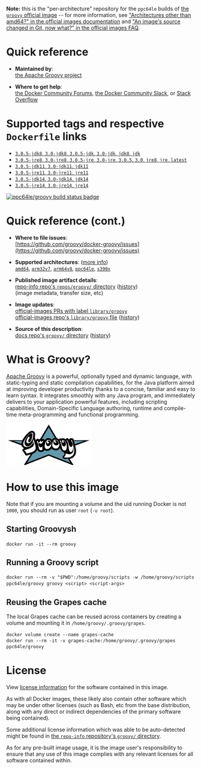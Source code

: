 <!--

********************************************************************************

WARNING:

    DO NOT EDIT "groovy/README.md"

    IT IS AUTO-GENERATED

    (from the other files in "groovy/" combined with a set of templates)

********************************************************************************

-->

**Note:** this is the "per-architecture" repository for the `ppc64le` builds of [the `groovy` official image](https://hub.docker.com/_/groovy) -- for more information, see ["Architectures other than amd64?" in the official images documentation](https://github.com/docker-library/official-images#architectures-other-than-amd64) and ["An image's source changed in Git, now what?" in the official images FAQ](https://github.com/docker-library/faq#an-images-source-changed-in-git-now-what).

# Quick reference

-	**Maintained by**:  
	[the Apache Groovy project](https://github.com/groovy/docker-groovy)

-	**Where to get help**:  
	[the Docker Community Forums](https://forums.docker.com/), [the Docker Community Slack](https://dockr.ly/slack), or [Stack Overflow](https://stackoverflow.com/search?tab=newest&q=docker)

# Supported tags and respective `Dockerfile` links

-	[`3.0.5-jdk8`, `3.0-jdk8`, `3.0.5-jdk`, `3.0-jdk`, `jdk8`, `jdk`](https://github.com/groovy/docker-groovy/blob/0913d539587a11ece93ef09f68356b7bf2607e1b/jdk8/Dockerfile)
-	[`3.0.5-jre8`, `3.0-jre8`, `3.0.5-jre`, `3.0-jre`, `3.0.5`, `3.0`, `jre8`, `jre`, `latest`](https://github.com/groovy/docker-groovy/blob/0913d539587a11ece93ef09f68356b7bf2607e1b/jre8/Dockerfile)
-	[`3.0.5-jdk11`, `3.0-jdk11`, `jdk11`](https://github.com/groovy/docker-groovy/blob/0913d539587a11ece93ef09f68356b7bf2607e1b/jdk11/Dockerfile)
-	[`3.0.5-jre11`, `3.0-jre11`, `jre11`](https://github.com/groovy/docker-groovy/blob/0913d539587a11ece93ef09f68356b7bf2607e1b/jre11/Dockerfile)
-	[`3.0.5-jdk14`, `3.0-jdk14`, `jdk14`](https://github.com/groovy/docker-groovy/blob/0913d539587a11ece93ef09f68356b7bf2607e1b/jdk14/Dockerfile)
-	[`3.0.5-jre14`, `3.0-jre14`, `jre14`](https://github.com/groovy/docker-groovy/blob/0913d539587a11ece93ef09f68356b7bf2607e1b/jre14/Dockerfile)

[![ppc64le/groovy build status badge](https://img.shields.io/jenkins/s/https/doi-janky.infosiftr.net/job/multiarch/job/ppc64le/job/groovy.svg?label=ppc64le/groovy%20%20build%20job)](https://doi-janky.infosiftr.net/job/multiarch/job/ppc64le/job/groovy/)

# Quick reference (cont.)

-	**Where to file issues**:  
	[https://github.com/groovy/docker-groovy/issues](https://github.com/groovy/docker-groovy/issues)

-	**Supported architectures**: ([more info](https://github.com/docker-library/official-images#architectures-other-than-amd64))  
	[`amd64`](https://hub.docker.com/r/amd64/groovy/), [`arm32v7`](https://hub.docker.com/r/arm32v7/groovy/), [`arm64v8`](https://hub.docker.com/r/arm64v8/groovy/), [`ppc64le`](https://hub.docker.com/r/ppc64le/groovy/), [`s390x`](https://hub.docker.com/r/s390x/groovy/)

-	**Published image artifact details**:  
	[repo-info repo's `repos/groovy/` directory](https://github.com/docker-library/repo-info/blob/master/repos/groovy) ([history](https://github.com/docker-library/repo-info/commits/master/repos/groovy))  
	(image metadata, transfer size, etc)

-	**Image updates**:  
	[official-images PRs with label `library/groovy`](https://github.com/docker-library/official-images/pulls?q=label%3Alibrary%2Fgroovy)  
	[official-images repo's `library/groovy` file](https://github.com/docker-library/official-images/blob/master/library/groovy) ([history](https://github.com/docker-library/official-images/commits/master/library/groovy))

-	**Source of this description**:  
	[docs repo's `groovy/` directory](https://github.com/docker-library/docs/tree/master/groovy) ([history](https://github.com/docker-library/docs/commits/master/groovy))

# What is Groovy?

[Apache Groovy](http://groovy-lang.org/) is a powerful, optionally typed and dynamic language, with static-typing and static compilation capabilities, for the Java platform aimed at improving developer productivity thanks to a concise, familiar and easy to learn syntax. It integrates smoothly with any Java program, and immediately delivers to your application powerful features, including scripting capabilities, Domain-Specific Language authoring, runtime and compile-time meta-programming and functional programming.

![logo](https://raw.githubusercontent.com/docker-library/docs/bb5fc730ed18c45d86425f9fa4265d50cb795ec8/groovy/logo.png)

# How to use this image

Note that if you are mounting a volume and the uid running Docker is not `1000`, you should run as user `root` (`-u root`).

## Starting Groovysh

`docker run -it --rm groovy`

## Running a Groovy script

`docker run --rm -v "$PWD":/home/groovy/scripts -w /home/groovy/scripts ppc64le/groovy groovy <script> <script-args>`

## Reusing the Grapes cache

The local Grapes cache can be reused across containers by creating a volume and mounting it in `/home/groovy/.groovy/grapes`.

```console
docker volume create --name grapes-cache
docker run --rm -it -v grapes-cache:/home/groovy/.groovy/grapes ppc64le/groovy
```

# License

View [license information](http://www.apache.org/licenses/LICENSE-2.0.html) for the software contained in this image.

As with all Docker images, these likely also contain other software which may be under other licenses (such as Bash, etc from the base distribution, along with any direct or indirect dependencies of the primary software being contained).

Some additional license information which was able to be auto-detected might be found in [the `repo-info` repository's `groovy/` directory](https://github.com/docker-library/repo-info/tree/master/repos/groovy).

As for any pre-built image usage, it is the image user's responsibility to ensure that any use of this image complies with any relevant licenses for all software contained within.
